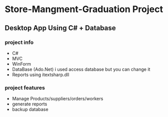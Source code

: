 


<h1> Store-Mangment-Graduation Project </h1>

<h2> Desktop App Using C# + Database</h2>

<h3> project info </h3>
<ul>
<li>C# </li>
<li> MVC</li>
<li>WinForm </li>
<li>DataBase (Ado.Net) i used access database but you can change it </li>
<li>Reports using itextsharp.dll </li>
</ul>
<h3> project features </h3>
<ul>
<li>Manage Products/suppliers/orders/workers </li>
<li> generate reports</li>
  <li>backup database</li>
</ul>
